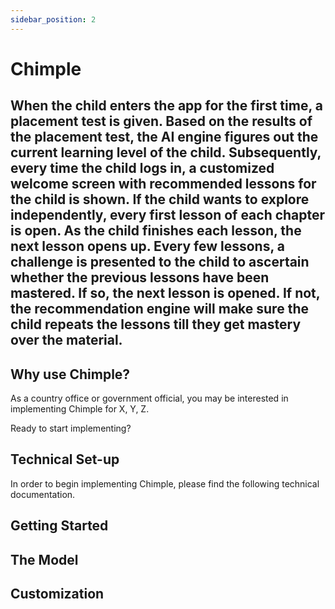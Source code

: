 ```yaml
---
sidebar_position: 2
---
```


# Chimple

## When the child enters the app for the first time, a placement test is given. Based on the results of the placement test, the AI engine figures out the current learning level of the child. Subsequently, every time the child logs in, a customized welcome screen with recommended lessons for the child is shown. If the child wants to explore independently, every first lesson of each chapter is open. As the child finishes each lesson, the next lesson opens up. Every few lessons, a challenge is presented to the child to ascertain whether the previous lessons have been mastered. If so, the next lesson is opened. If not, the recommendation engine will make sure the child repeats the lessons till they get mastery over the material.

## Why use Chimple? 

As a country office or government official, you may be interested in implementing Chimple for X, Y, Z.

Ready to start implementing?

## Technical Set-up 

In order to begin implementing Chimple, please find the following technical documentation.

## Getting Started

## The Model

## Customization 
